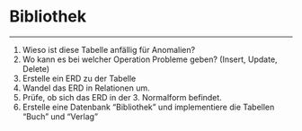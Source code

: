 # Bibliothek
___
1. Wieso ist diese Tabelle anfällig für Anomalien?
2. Wo kann es bei welcher Operation Probleme geben? (Insert, Update, Delete)
3. Erstelle ein ERD zu der Tabelle
4. Wandel das ERD in Relationen um.
5. Prüfe, ob sich das ERD in der 3. Normalform befindet.
6. Erstelle eine Datenbank “Bibliothek” und implementiere die Tabellen “Buch” und “Verlag”